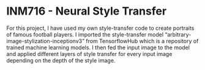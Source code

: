 # INM716 - Neural Style Transfer

For this project, I have used my own style-transfer code to create portraits of famous football players. I imported the style-transfer model “arbitrary-image-stylization-inceptionv3” from TensorflowHub which is a repository of trained machine learning models. I then fed the input image to the model and applied different layers of style transfer for every input image depending on the depth of the style image.
